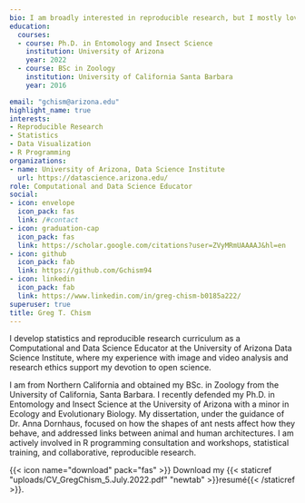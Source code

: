 ```yaml
---
bio: I am broadly interested in reproducible research, but I mostly love playing with visualizations in R...
education:
  courses:
  - course: Ph.D. in Entomology and Insect Science
    institution: University of Arizona
    year: 2022
  - course: BSc in Zoology
    institution: University of California Santa Barbara
    year: 2016

email: "gchism@arizona.edu"
highlight_name: true
interests:
- Reproducible Research
- Statistics 
- Data Visualization
- R Programming
organizations:
- name: University of Arizona, Data Science Institute
  url: https://datascience.arizona.edu/
role: Computational and Data Science Educator
social:
- icon: envelope
  icon_pack: fas
  link: /#contact
- icon: graduation-cap
  icon_pack: fas
  link: https://scholar.google.com/citations?user=ZVyMRmUAAAAJ&hl=en
- icon: github
  icon_pack: fab
  link: https://github.com/Gchism94
- icon: linkedin
  icon_pack: fab
  link: https://www.linkedin.com/in/greg-chism-b0185a222/
superuser: true
title: Greg T. Chism
---
```


I develop statistics and reproducible research curriculum as a Computational and Data Science Educator at the University of Arizona Data Science Institute, where my experience with image and video analysis and research ethics support my devotion to open science. 

I am from Northern California and obtained my BSc. in Zoology from the University of California, Santa Barbara. I recently defended my Ph.D. in Entomology and Insect Science at the University of Arizona with a minor in Ecology and Evolutionary Biology. My dissertation, under the guidance of Dr. Anna Dornhaus, focused on how the shapes of ant nests affect how they behave, and addressed links between animal and human architectures. I am actively involved in R programming consultation and workshops, statistical training, and collaborative, reproducible research.

{{< icon name="download" pack="fas" >}} Download my {{< staticref "uploads/CV_GregChism_5.July.2022.pdf" "newtab" >}}resumé{{< /staticref >}}.
